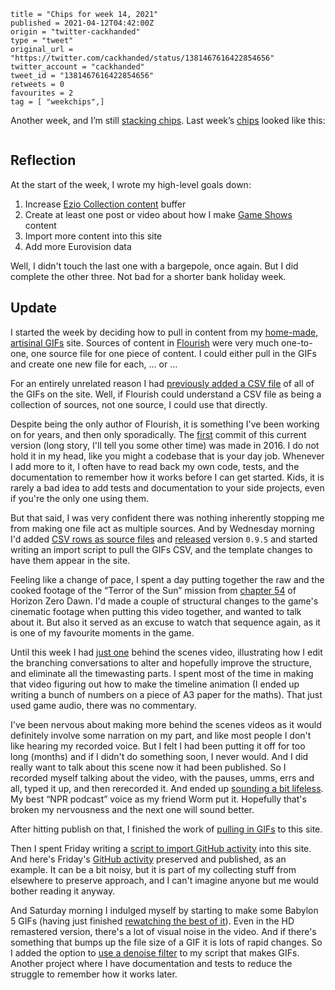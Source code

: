 ```
title = "Chips for week 14, 2021"
published = 2021-04-12T04:42:00Z
origin = "twitter-cackhanded"
type = "tweet"
original_url = "https://twitter.com/cackhanded/status/1381467616422854656"
twitter_account = "cackhanded"
tweet_id = "1381467616422854656"
retweets = 0
favourites = 2
tag = [ "weekchips",]
```

Another week, and I’m still [stacking chips][chips]. Last week’s
[chips][markers] looked like this:

[chips]: /2020/06/19/my-week-in-poker-chips
[markers]: /2020/08/22/my-weekchips-markers

<p class='image'><img src='http://mnf.m17s.net/2021/04/12/Eyv1dwZWYAQAUcl.jpg' alt=''></p>


## Reflection

At the start of the week, I wrote my high-level goals down:

1. Increase [Ezio Collection content][ezio] buffer
1. Create at least one post or video about how I make [Game Shows][gs] content
1. Import more content into this site
1. Add more Eurovision data

Well, I didn't touch the last one with a bargepole, once again. But I did
complete the other three. Not bad for a shorter bank holiday week.

## Update

I started the week by deciding how to pull in content from my
[home-made, artisinal GIFs][gifs] site. Sources of content in [Flourish][fl]
were very much one-to-one, one source file for one piece of content. I could
either pull in the GIFs and create one new file for each, … or …

For an entirely unrelated reason I had [previously added a CSV file][csv] of
all of the GIFs on the site. Well, if Flourish could understand a CSV file
as being a collection of sources, not one source, I could use that directly.

Despite being the only author of Flourish, it is something I've been working
on for years, and then only sporadically. The [first][first] commit of this
current version (long story, I'll tell you some other time) was made in 2016.
I do not hold it in my head, like you might a codebase that is your day job.
Whenever I add more to it, I often have to read back my own code, tests, and
the documentation to remember how it works before I can get started. Kids, it
is rarely a bad idea to add tests and documentation to your side projects,
even if you're the only one using them.

But that said, I was very confident there was nothing inherently stopping me
from making one file act as multiple sources. And by Wednesday morning I'd
added [CSV rows as source files][csvdiff] and [released][v095] version
`0.9.5` and started writing an import script to pull the GIFs CSV, and the 
template changes to have them appear in the site.

Feeling like a change of pace, I spent a day putting together the raw and the
cooked footage of the “Terror of the Sun” mission from [chapter 54][ch54] of
Horizon Zero Dawn. I'd made a couple of structural changes to the game's
cinematic footage when putting this video together, and wanted to talk about
it. But also it served as an excuse to watch that sequence again, as it is one
of my favourite moments in the game.

Until this week I had [just one][bts] behind the scenes video, illustrating
how I edit the branching conversations to alter and hopefully improve the
structure, and eliminate all the timewasting parts. I spent most of the time
in making that video figuring out how to make the timeline animation (I ended
up writing a bunch of numbers on a piece of A3 paper for the maths). That just
used game audio, there was no commentary.

I've been nervous about making more behind the scenes videos as it would
definitely involve some narration on my part, and like most people I don't
like hearing my recorded voice. But I felt I had been putting it off for too
long (months) and if I didn't do something soon, I never would. And I did
really want to talk about this scene now it had been published. So I recorded
myself talking about the video, with the pauses, umms, errs and all, typed it
up, and then rerecorded it. And ended up [sounding a bit lifeless][bts2]. My
best “NPR podcast” voice as my friend Worm put it. Hopefully that's broken my
nervousness and the next one will sound better.

After hitting publish on that, I finished the work of [pulling in GIFs][pull]
to this site.

Then I spent Friday writing a [script to import GitHub activity][gh] into this
site. And here's Friday's [GitHub activity][fri] preserved and published, as
an example. It can be a bit noisy, but it is part of my collecting stuff from
elsewhere to preserve approach, and I can't imagine anyone but me would bother
reading it anyway.

And Saturday morning I indulged myself by starting to make some Babylon 5 GIFs
(having just finished [rewatching the best of it][bab5]). Even in the HD
remastered version, there's a lot of visual noise in the video. And if there's
something that bumps up the file size of a GIF it is lots of rapid changes. So
I added the option to [use a denoise filter][dn] to my script that makes GIFs.
Another project where I have documentation and tests to reduce the struggle
to remember how it works later.


[ezio]: https://www.youtube.com/watch?v=RLUAJTX6Zxg&list=PL0lW90IMJShKw_Ut0omr_Lz4z51LbMbGg
[gs]: https://www.youtube.com/channel/UCI0KNfM-b2vXKPY4QwJ0_oQ
[gifs]: https://gifs.cackhanded.net/
[fl]: https://github.com/norm/flourish
[csv]: https://github.com/norm/gifs.cackhanded.net/commit/14690142d9ad54c84b2bcad612c31ddfeb3c5d5f
[first]: https://github.com/norm/flourish/commit/d2e81c4a982e49ff78c60a31c32fb47f27ce7858
[csvdiff]: https://github.com/norm/flourish/compare/23cd4e4fb79d35678dd0700a8a31f26776dc7221..c92a398083914f25df4998ff8e8334b7ed26de1e
[v095]: https://github.com/norm/flourish/releases/tag/v0.9.5
[ch54]: https://www.youtube.com/watch?v=xF2poDHo0hA
[bts]: https://www.youtube.com/watch?v=pJ3I97zJZS4
[bts2]: https://www.youtube.com/watch?v=t65w8tDQn-g
[pull]: https://github.com/norm/marknormanfrancis.com/commit/7a0603424090514362f01b4fbdc1f4eb21cb55e1
[gh]: https://github.com/norm/marknormanfrancis.com/blob/main/script/add_github_events
[fri]: /2021/04/09/github_activity
[bab5]: https://twitter.com/cackhanded/status/1380871626871431169
[dn]: https://github.com/norm/gifs.cackhanded.net/commit/fe8ed67b4d50c27836f7a98790a3f8126ea7d39f